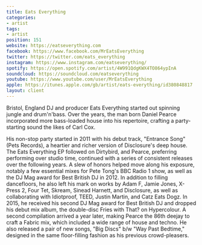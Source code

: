 ```yaml
---
title: Eats Everything
categories:
- artist
tags:
- artist
position: 151
website: https://eatseverything.com
facebook: https://www.facebook.com/MrEatsEverything
twitter: https://twitter.com/eats_everything
instagram: https://www.instagram.com/eatseverything/
spotify: https://open.spotify.com/artist/4W991QdgKWX4TO864ypInA
soundcloud: https://soundcloud.com/eatseverything
youtube: https://www.youtube.com/user/MrEatsEverything
apple: https://itunes.apple.com/gb/artist/eats-everything/id380848817
layout: client
---
```


Bristol, England DJ and producer Eats Everything started out spinning jungle and drum'n'bass. Over the years, the man born Daniel Pearce incorporated more bass-loaded house into his repertoire, crafting a party-starting sound the likes of Carl Cox.

His non-stop party started in 2011 with his debut track, "Entrance Song" (Pets Records), a heartier and richer version of Disclosure's deep house. The Eats Everything EP followed on Dirtybird, and Pearce, preferring performing over studio time, continued with a series of consistent releases over the following years. A slew of honors helped move along his exposure, notably a few essential mixes for Pete Tong's BBC Radio 1 show, as well as the DJ Mag award for Best British DJ in 2012. In addition to filling dancefloors, he also left his mark on works by Adam F, Jamie Jones, X-Press 2, Four Tet, Skream, Sinead Harnett, and Disclosure, as well as collaborating with Idiotproof, TEED, Justin Martin, and Catz Eats Dogz. In 2015, he received his second DJ Mag award for Best British DJ and dropped his debut mix album, the double-disc Fries with That? on Hypercolour. A second compilation arrived a year later, making Pearce the 86th deejay to craft a Fabric mix, which included a wide range of house and techno. He also released a pair of new songs, "Big Discs" b/w "Way Past Bedtime," designed in the same floor-filling fashion as his previous crowd-pleasers.